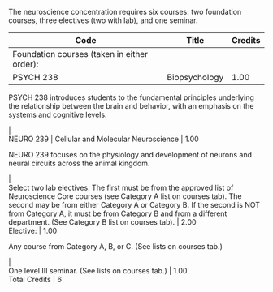 The neuroscience concentration requires six courses: two foundation courses,
three electives (two with lab), and one seminar.

Code  |  Title  |  Credits  
---|---|---  
Foundation courses (taken in either order):  |  
PSYCH 238  |  Biopsychology  |  1.00  
  
PSYCH 238 introduces students to the fundamental principles underlying the
relationship between the brain and behavior, with an emphasis on the systems
and cognitive levels.

|  
NEURO 239  |  Cellular and Molecular Neuroscience  |  1.00  
  
NEURO 239 focuses on the physiology and development of neurons and neural
circuits across the animal kingdom.

|  
Select two lab electives. The first must be from the approved list of
Neuroscience Core courses (see Category A list on courses tab). The second may
be from either Category A or Category B. If the second is NOT from Category A,
it must be from Category B and from a different department. (See Category B
list on courses tab).  |  2.00  
Elective:  |  1.00  
  
Any course from Category A, B, or C. (See lists on courses tab.)

|  
One level III seminar. (See lists on courses tab.)  |  1.00  
Total Credits  |  6

